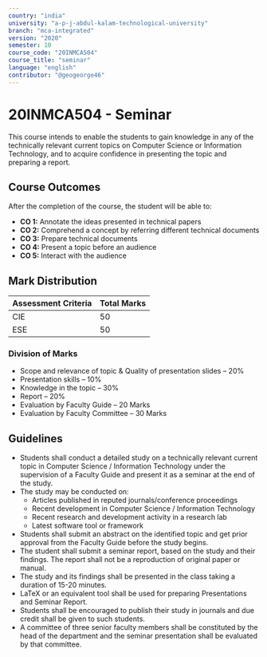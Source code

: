 ```yaml
---
country: "india"
university: "a-p-j-abdul-kalam-technological-university"
branch: "mca-integrated"
version: "2020"
semester: 10
course_code: "20INMCA504"
course_title: "seminar"
language: "english"
contributor: "@geogeorge46"
---
```


# 20INMCA504 - Seminar

This course intends to enable the students to gain knowledge in any of the technically relevant current topics on Computer Science or Information Technology, and to acquire confidence in presenting the topic and preparing a report.

## Course Outcomes
After the completion of the course, the student will be able to:

- **CO 1:** Annotate the ideas presented in technical papers  
- **CO 2:** Comprehend a concept by referring different technical documents  
- **CO 3:** Prepare technical documents  
- **CO 4:** Present a topic before an audience  
- **CO 5:** Interact with the audience  

## Mark Distribution

| Assessment Criteria        | Total Marks |
|----------------------------|------------|
| CIE                        | 50         |
| ESE                        | 50         |

### Division of Marks
- Scope and relevance of topic & Quality of presentation slides – 20%  
- Presentation skills – 10%  
- Knowledge in the topic – 30%  
- Report – 20%  
- Evaluation by Faculty Guide – 20 Marks  
- Evaluation by Faculty Committee – 30 Marks  

## Guidelines
- Students shall conduct a detailed study on a technically relevant current topic in Computer Science / Information Technology under the supervision of a Faculty Guide and present it as a seminar at the end of the study.  
- The study may be conducted on:  
  - Articles published in reputed journals/conference proceedings  
  - Recent development in Computer Science / Information Technology  
  - Recent research and development activity in a research lab  
  - Latest software tool or framework  
- Students shall submit an abstract on the identified topic and get prior approval from the Faculty Guide before the study begins.  
- The student shall submit a seminar report, based on the study and their findings. The report shall not be a reproduction of original paper or manual.  
- The study and its findings shall be presented in the class taking a duration of 15-20 minutes.  
- LaTeX or an equivalent tool shall be used for preparing Presentations and Seminar Report.  
- Students shall be encouraged to publish their study in journals and due credit shall be given to such students.  
- A committee of three senior faculty members shall be constituted by the head of the department and the seminar presentation shall be evaluated by that committee.
